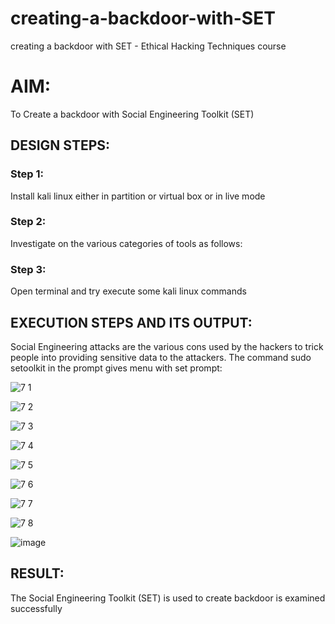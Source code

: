 # creating-a-backdoor-with-SET
creating a backdoor with SET - Ethical Hacking Techniques course

# AIM:
To Create a backdoor with Social Engineering Toolkit (SET)

## DESIGN STEPS:

### Step 1:

Install kali linux either in partition or virtual box or in live mode


### Step 2:

Investigate on the various categories of tools as follows:

### Step 3:

Open terminal and try execute some kali linux commands

## EXECUTION STEPS AND ITS OUTPUT:
Social Engineering attacks are the various cons used by the hackers to trick people into providing sensitive data to the attackers. 
The command sudo setoolkit in the prompt gives menu with set prompt:


![7 1](https://github.com/Javith-farkhan/creating-a-backdoor-with-SET/assets/94296805/8f0b0892-c1e0-4c58-b843-e75e3111a2f8)


![7 2](https://github.com/Javith-farkhan/creating-a-backdoor-with-SET/assets/94296805/9a171790-597e-46d1-a653-d4ba5d811546)


![7 3](https://github.com/Javith-farkhan/creating-a-backdoor-with-SET/assets/94296805/3827f72d-6870-4a43-baac-8c18aded8166)


![7 4](https://github.com/Javith-farkhan/creating-a-backdoor-with-SET/assets/94296805/08bcbc31-c447-4694-9091-d5ce8bf9bf49)


![7 5](https://github.com/Javith-farkhan/creating-a-backdoor-with-SET/assets/94296805/93b0fcdd-15f2-4567-b879-77fd5a8bf252)


![7 6](https://github.com/Javith-farkhan/creating-a-backdoor-with-SET/assets/94296805/4a9bb71f-23d3-4de5-8f45-316446a14b08)


![7 7](https://github.com/Javith-farkhan/creating-a-backdoor-with-SET/assets/94296805/d55d8ae7-9533-4adf-9907-11258148b671)


![7 8](https://github.com/Javith-farkhan/creating-a-backdoor-with-SET/assets/94296805/cd50ce7e-5b84-4cd7-bb6f-f0caed7fdea9)

![image](https://github.com/user-attachments/assets/387005d8-c3b0-41a9-b308-5dbc9632bc35)






## RESULT:

The Social Engineering Toolkit (SET) is used to create backdoor is  examined successfully
